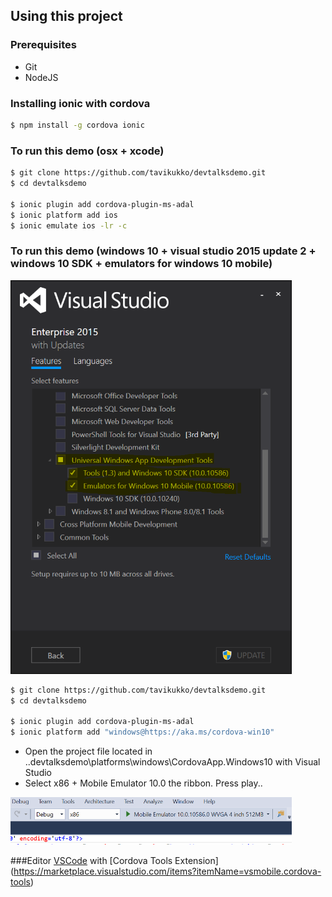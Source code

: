 ## Using this project

### Prerequisites
* Git
* NodeJS

### Installing ionic with cordova
```bash
$ npm install -g cordova ionic
```

### To run this demo (osx + xcode)
```bash
$ git clone https://github.com/tavikukko/devtalksdemo.git
$ cd devtalksdemo

$ ionic plugin add cordova-plugin-ms-adal
$ ionic platform add ios
$ ionic emulate ios -lr -c
```

### To run this demo (windows 10 + visual studio 2015 update 2 + windows 10 SDK + emulators for windows 10 mobile)
<img src="https://raw.githubusercontent.com/tavikukko/devtalksdemo/master/vs%20addins.PNG" width="450">

```bash
$ git clone https://github.com/tavikukko/devtalksdemo.git
$ cd devtalksdemo

$ ionic plugin add cordova-plugin-ms-adal
$ ionic platform add "windows@https://aka.ms/cordova-win10"
```

- Open the project file located in ..devtalksdemo\platforms\windows\CordovaApp.Windows10 with Visual Studio
- Select x86 + Mobile Emulator 10.0 the ribbon. Press play..
<img src="https://raw.githubusercontent.com/tavikukko/devtalksdemo/master/visualstudioemulating.PNG" width="450">



###Editor
[VSCode](https://code.visualstudio.com) with [Cordova Tools Extension] (https://marketplace.visualstudio.com/items?itemName=vsmobile.cordova-tools)
